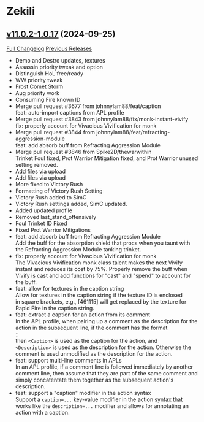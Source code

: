 # Zekili

## [v11.0.2-1.0.17](https://github.com/Zekili/zekili/tree/v11.0.2-1.0.17) (2024-09-25)
[Full Changelog](https://github.com/Zekili/zekili/compare/v11.0.2-1.0.16c...v11.0.2-1.0.17) [Previous Releases](https://github.com/Zekili/zekili/releases)

- Demo and Destro updates, textures  
- Assassin priority tweak and option  
- Distinguish HoL free/ready  
- WW priority tweak  
- Frost Comet Storm  
- Aug priority work  
- Consuming Fire known ID  
- Merge pull request #3677 from johnnylam88/feat/caption  
    feat: auto-import captions from APL profile  
- Merge pull request #3843 from johnnylam88/fix/monk-instant-vivify  
    fix: properly account for Vivacious Vivification for monk  
- Merge pull request #3844 from johnnylam88/feat/refracting-aggression-module  
    feat: add absorb buff from Refracting Aggression Module  
- Merge pull request #3846 from Spike2D/thewarwithin  
    Trinket Foul fixed, Prot Warrior Mitigation fixed, and Prot Warrior unused setting removed.  
- Add files via upload  
- Add files via upload  
- More fixed to Victory Rush  
- Formatting of Victory Rush Setting  
- Victory Rush added to SimC  
- Victory Rush settings added, SimC updated.  
- Added updated profile  
- Removed last\_stand\_offensively  
- Foul Trinket ID Fixed  
- Fixed Prot Warrior Mitigations  
- feat: add absorb buff from Refracting Aggression Module  
    Add the buff for the absorption shield that procs when you taunt with  
    the Refracting Aggression Module tanking trinket.  
- fix: properly account for Vivacious Vivification for monk  
    The Vivacious Vivification monk class talent makes the next Vivify  
    instant and reduces its cost by 75%. Properly remove the buff when  
    Vivify is cast and add functions for "cast" and "spend" to account for  
    the buff.  
- feat: allow for textures in the caption string  
    Allow for textures in the caption string if the texture ID is enclosed  
    in square brackets, e.g., [461115] will get replaced by the texture for  
    Rapid Fire in the caption string.  
- feat: extract a caption for an action from its comment  
    In the APL profile, when pairing up a comment as the description for the  
    action in the subsequent line, if the comment has the format  
      <Caption> :: <Description>  
    then `<Caption>` is used as the caption for the action, and  
    `<Description>` is used as the description for the action. Otherwise the  
    comment is used unmodified as the description for the action.  
- feat: support multi-line comments in APLs  
    In an APL profile, if a comment line is followed immediately by another  
    comment line, then assume that they are part of the same comment and  
    simply concatentate them together as the subsequent action's  
    description.  
- feat: support a "caption" modifier in the action syntax  
    Support a `caption=...` key-value modifier in the action syntax that  
    works like the `description=...` modifier and allows for annotating an  
    action with a caption.  
